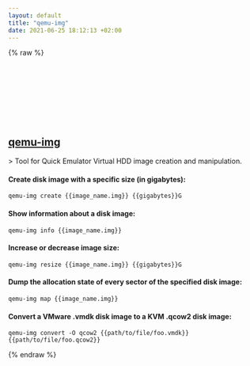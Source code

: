 ```yaml
---
layout: default
title: "qemu-img"
date: 2021-06-25 18:12:13 +02:00
---
```

{% raw %}
<h2 id="qemu-img">
  <a href="/en/common/qemu-img.html">qemu-img</a> <a href="#qemu-img"><svg class="icon">
    <use href="/assets/images/unicode_sprite.svg#link" />
  </svg></a>
</h2>
> Tool for Quick Emulator Virtual HDD image creation and manipulation.

#### Create disk image with a specific size (in gigabytes):
```shell
qemu-img create {{image_name.img}} {{gigabytes}}G
```
#### Show information about a disk image:
```shell
qemu-img info {{image_name.img}}
```
#### Increase or decrease image size:
```shell
qemu-img resize {{image_name.img}} {{gigabytes}}G
```
#### Dump the allocation state of every sector of the specified disk image:
```shell
qemu-img map {{image_name.img}}
```
#### Convert a VMware .vmdk disk image to a KVM .qcow2 disk image:
```shell
qemu-img convert -O qcow2 {{path/to/file/foo.vmdk}} {{path/to/file/foo.qcow2}}
```
{% endraw %}